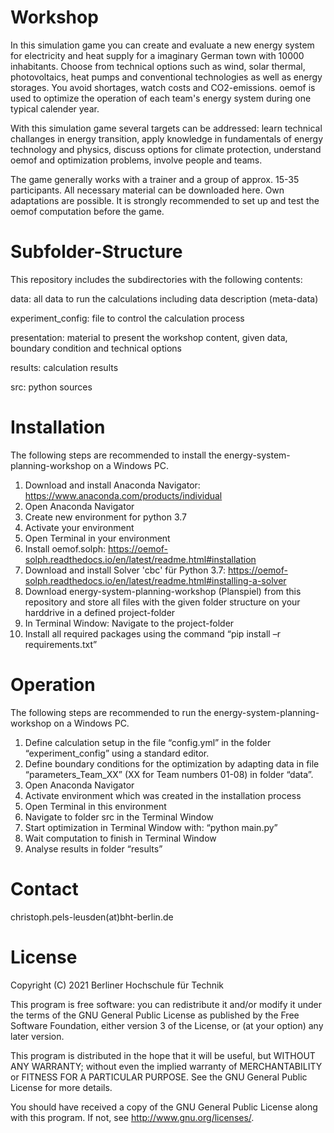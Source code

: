 # Workshop
In this simulation game you can create and evaluate a new energy system for electricity and heat supply for a imaginary German town with 10000 inhabitants. Choose from technical options such as wind, solar thermal, photovoltaics, heat pumps and conventional technologies as well as energy storages. You avoid shortages, watch costs and CO2-emissions. oemof is used to optimize the operation of each team's energy system during one typical calender year.  

With this simulation game several targets can be addressed: learn technical challanges in energy transition, apply knowledge in fundamentals of energy technology and physics, discuss options for climate protection, understand oemof and optimization problems, involve people and teams.

The game generally works with a trainer and a group of approx. 15-35 participants. All necessary material can be downloaded here. Own adaptations are possible. It is strongly recommended to set up and test the oemof computation before the game.

# Subfolder-Structure
This repository includes the subdirectories with the following contents:

data: all data to run the calculations including data description (meta-data)

experiment_config: file to control the calculation process

presentation: material to present the workshop content, given data, boundary condition and technical options

results: calculation results

src: python sources

# Installation
The following steps are recommended to install the energy-system-planning-workshop on a Windows PC.

1.	Download and install Anaconda Navigator: https://www.anaconda.com/products/individual
2.	Open Anaconda Navigator
3.	Create new environment for python 3.7
4.	Activate your environment
5.	Open Terminal in your environment
6.	Install oemof.solph: https://oemof-solph.readthedocs.io/en/latest/readme.html#installation
7.	Download and install Solver 'cbc' für Python 3.7: https://oemof-solph.readthedocs.io/en/latest/readme.html#installing-a-solver
8.	Download energy-system-planning-workshop (Planspiel) from this repository and store all files with the given folder structure on your harddrive in a defined project-folder
9.	In Terminal Window: Navigate to the project-folder
10.	Install all required packages using the command “pip install –r requirements.txt”

# Operation
The following steps are recommended to run the energy-system-planning-workshop on a Windows PC.

1.	Define calculation setup in the file “config.yml” in the folder “experiment_config” using a standard editor.
2.	Define boundary conditions for the optimization by adapting data in file “parameters_Team_XX” (XX for Team numbers 01-08) in folder “data”.
3.	Open Anaconda Navigator
4.	Activate environment which was created in the installation process
5.	Open Terminal in this environment
6.	Navigate to folder src in the Terminal Window
7.	Start optimization in Terminal Window with: “python main.py”
8.	Wait computation to finish in Terminal Window
9.	Analyse results in folder “results”

# Contact
christoph.pels-leusden(at)bht-berlin.de

# License
Copyright (C) 2021 Berliner Hochschule für Technik

This program is free software: you can redistribute it and/or modify
it under the terms of the GNU General Public License as published by
the Free Software Foundation, either version 3 of the License, or
(at your option) any later version.

This program is distributed in the hope that it will be useful,
but WITHOUT ANY WARRANTY; without even the implied warranty of
MERCHANTABILITY or FITNESS FOR A PARTICULAR PURPOSE.  See the
GNU General Public License for more details.

You should have received a copy of the GNU General Public License
along with this program.  If not, see http://www.gnu.org/licenses/.
